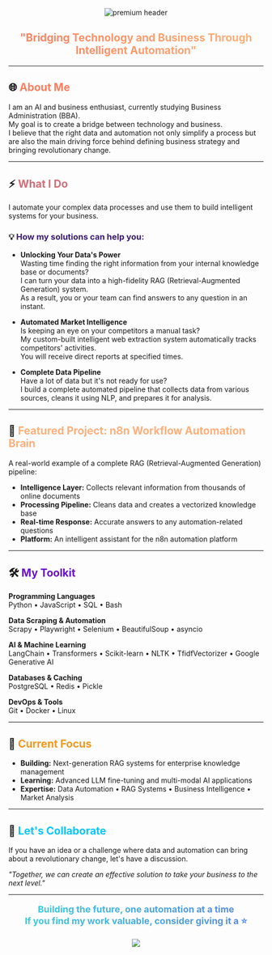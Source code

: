 <!-- ====== Colorful Premium Landing Page Style Header ====== -->
<p align="center">
  <img src="https://capsule-render.vercel.app/api?type=rect&color=0:3a1c71,50:d76d77,100:ffaf7b&height=180&section=header&text=Data%20Automation%20%26%20AI%20Solutions%20Developer&fontSize=36&fontColor=ffffff&animation=fadeIn" alt="premium header"/>
</p>

<h2 align="center" style="font-weight: bold; background: linear-gradient(90deg,#ff7e5f,#feb47b); -webkit-background-clip: text; color: transparent;">
"Bridging Technology and Business Through Intelligent Automation"
</h2>

---

## 🌐 <span style="color:#ff7e5f;">About Me</span>
I am an AI and business enthusiast, currently studying Business Administration (BBA).  
My goal is to create a bridge between technology and business.  
I believe that the right data and automation not only simplify a process but are also the main driving force behind defining business strategy and bringing revolutionary change.

---

## ⚡ <span style="color:#d76d77;">What I Do</span>
I automate your complex data processes and use them to build intelligent systems for your business.

### 💡 <span style="color:#3a1c71;">How my solutions can help you:</span>
- **Unlocking Your Data's Power**  
  Wasting time finding the right information from your internal knowledge base or documents?  
  I can turn your data into a high-fidelity RAG (Retrieval-Augmented Generation) system.  
  As a result, you or your team can find answers to any question in an instant.

- **Automated Market Intelligence**  
  Is keeping an eye on your competitors a manual task?  
  My custom-built intelligent web extraction system automatically tracks competitors' activities.  
  You will receive direct reports at specified times.

- **Complete Data Pipeline**  
  Have a lot of data but it's not ready for use?  
  I build a complete automated pipeline that collects data from various sources, cleans it using NLP, and prepares it for analysis.

---

## 🚀 <span style="color:#ffaf7b;">Featured Project: n8n Workflow Automation Brain</span>
A real-world example of a complete RAG (Retrieval-Augmented Generation) pipeline:

- **Intelligence Layer:** Collects relevant information from thousands of online documents  
- **Processing Pipeline:** Cleans data and creates a vectorized knowledge base  
- **Real-time Response:** Accurate answers to any automation-related questions  
- **Platform:** An intelligent assistant for the n8n automation platform  

---

## 🛠 <span style="color:#6a11cb;">My Toolkit</span>

**Programming Languages**  
Python • JavaScript • SQL • Bash  

**Data Scraping & Automation**  
Scrapy • Playwright • Selenium • BeautifulSoup • asyncio  

**AI & Machine Learning**  
LangChain • Transformers • Scikit-learn • NLTK • TfidfVectorizer • Google Generative AI  

**Databases & Caching**  
PostgreSQL • Redis • Pickle  

**DevOps & Tools**  
Git • Docker • Linux  

---

## 🎯 <span style="color:#f7971e;">Current Focus</span>
- **Building:** Next-generation RAG systems for enterprise knowledge management  
- **Learning:** Advanced LLM fine-tuning and multi-modal AI applications  
- **Expertise:** Data Automation • RAG Systems • Business Intelligence • Market Analysis  

---

## 🤝 <span style="color:#00c6ff;">Let's Collaborate</span>
If you have an idea or a challenge where data and automation can bring about a revolutionary change, let's have a discussion.  

*"Together, we can create an effective solution to take your business to the next level."*

---

<p align="center" style="font-weight:bold; font-size:18px; background: linear-gradient(90deg,#36d1dc,#5b86e5); -webkit-background-clip:text; color:transparent;">
  Building the future, one automation at a time  
  <br>
  If you find my work valuable, consider giving it a ⭐
</p>

<!-- ====== Premium Animated Footer ====== -->
<p align="center">
  <img src="https://capsule-render.vercel.app/api?type=rect&color=0:11998e,100:38ef7d&height=100&section=footer&animation=fadeIn" />
</p>
